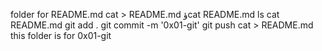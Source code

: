 folder for README.md
cat > README.md
ؤcat README.md
ls
cat README.md
git add .
git commit -m '0x01-git'
git push
cat > README.md
this folder is for 0x01-git
